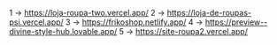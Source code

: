 1 -> https://loja-roupa-two.vercel.app/
2 -> https://loja-de-roupas-psi.vercel.app/
3 -> https://frikoshop.netlify.app/
4 -> https://preview--divine-style-hub.lovable.app/
5 -> https://site-roupa2.vercel.app/
